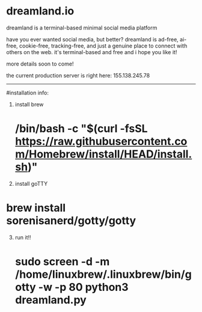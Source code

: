 # dreamland.io

dreamland is a terminal-based minimal social media platform

have you ever wanted social media, but better? dreamland is ad-free, ai-free, cookie-free, tracking-free, and just a genuine place to connect with others on the web. it's terminal-based and free and i hope you like it!

more details soon to come!

the current production server is right here: 155.138.245.78

-------------------------------------------------------------------------

#installation info:

1. install brew

   # /bin/bash -c "$(curl -fsSL https://raw.githubusercontent.com/Homebrew/install/HEAD/install.sh)"

2. install goTTY

  # brew install sorenisanerd/gotty/gotty

3. run it!!

   # sudo screen -d -m /home/linuxbrew/.linuxbrew/bin/gotty -w -p 80 python3 dreamland.py




